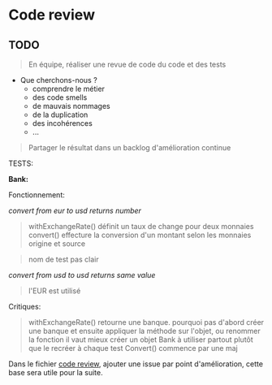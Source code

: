 # Code review

## TODO

> En équipe, réaliser une revue de code du code et des tests

- Que cherchons-nous ?
  - comprendre le métier
  - des code smells
  - de mauvais nommages
  - de la duplication
  - des incohérences
  - ...
  
> Partager le résultat dans un backlog d'amélioration continue

TESTS:

**Bank:**

Fonctionnement: 

*convert from eur to usd returns number*


> withExchangeRate() définit un taux de change pour deux monnaies
> convert() effecture la conversion d'un montant selon les monnaies origine et source

> nom de test pas clair

*convert from usd to usd returns same value*

> l'EUR est utilisé 

Critiques:


> withExchangeRate() retourne une banque. pourquoi pas d'abord créer une banque et ensuite appliquer la méthode sur l'objet, ou renommer la fonction
> il vaut mieux créer un objet Bank à utiliser partout plutôt que le recréer à chaque test
> Convert() commence par une maj


Dans le fichier [code review](../solution/01-code-review.md), ajouter une issue par point d'amélioration, cette base sera utile pour la suite.
